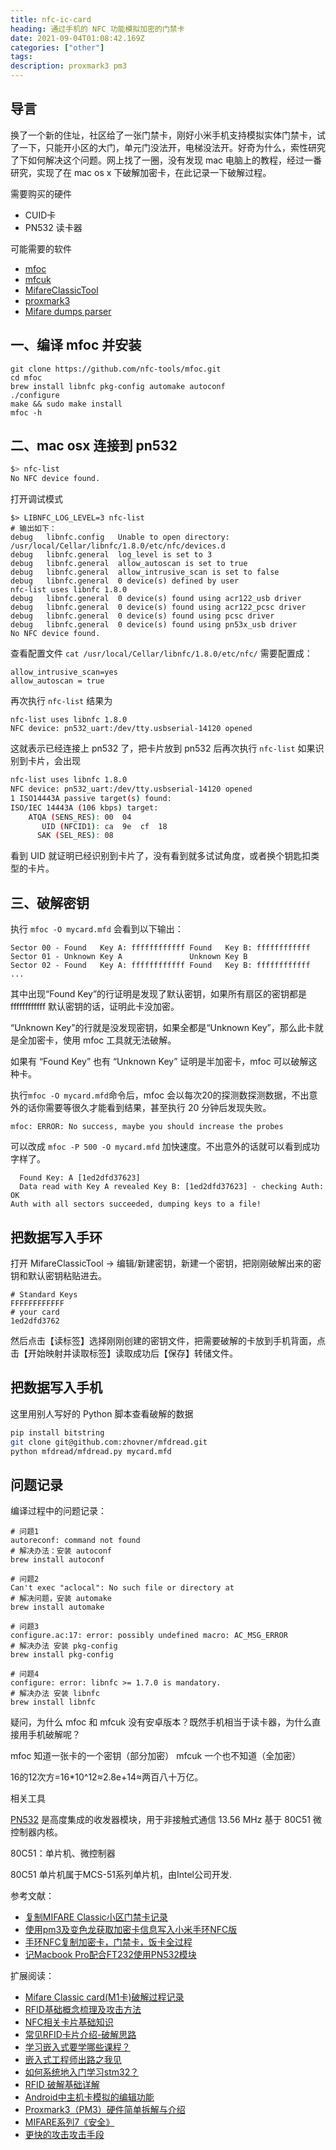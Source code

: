 ```yaml
---
title: nfc-ic-card
heading: 通过手机的 NFC 功能模拟加密的门禁卡
date: 2021-09-04T01:08:42.169Z
categories: ["other"]
tags: 
description: proxmark3 pm3 
---
```


## 导言

换了一个新的住址，社区给了一张门禁卡，刚好小米手机支持模拟实体门禁卡，试了一下，只能开小区的大门，单元门没法开，电梯没法开。好奇为什么，索性研究了下如何解决这个问题。网上找了一圈，没有发现 mac 电脑上的教程，经过一番研究，实现了在 mac os x 下破解加密卡，在此记录一下破解过程。

需要购买的硬件
- CUID卡
- PN532 读卡器

可能需要的软件
- [mfoc](https://github.com/nfc-tools/mfoc)
- [mfcuk](https://github.com/nfc-tools/mfcuk)
- [MifareClassicTool](https://github.com/ikarus23/MifareClassicTool)
- [proxmark3](https://github.com/Proxmark/proxmark3)
- [Mifare dumps parser](https://github.com/zhovner/mfdread)


## 一、编译 mfoc 并安装
```
git clone https://github.com/nfc-tools/mfoc.git
cd mfoc 
brew install libnfc pkg-config automake autoconf
./configure
make && sudo make install
mfoc -h
```

## 二、mac osx 连接到 pn532

```bash
$> nfc-list
No NFC device found.

```
打开调试模式
```
$> LIBNFC_LOG_LEVEL=3 nfc-list
# 输出如下：
debug	libnfc.config	Unable to open directory: /usr/local/Cellar/libnfc/1.8.0/etc/nfc/devices.d
debug	libnfc.general	log_level is set to 3
debug	libnfc.general	allow_autoscan is set to true
debug	libnfc.general	allow_intrusive_scan is set to false
debug	libnfc.general	0 device(s) defined by user
nfc-list uses libnfc 1.8.0
debug	libnfc.general	0 device(s) found using acr122_usb driver
debug	libnfc.general	0 device(s) found using acr122_pcsc driver
debug	libnfc.general	0 device(s) found using pcsc driver
debug	libnfc.general	0 device(s) found using pn53x_usb driver
No NFC device found.
```

查看配置文件 `cat /usr/local/Cellar/libnfc/1.8.0/etc/nfc/`
需要配置成：
```
allow_intrusive_scan=yes
allow_autoscan = true
```

再次执行 `nfc-list` 结果为
```
nfc-list uses libnfc 1.8.0
NFC device: pn532_uart:/dev/tty.usbserial-14120 opened
```
这就表示已经连接上 pn532 了，把卡片放到 pn532 后再次执行 `nfc-list` 如果识别到卡片，会出现
```bash
nfc-list uses libnfc 1.8.0
NFC device: pn532_uart:/dev/tty.usbserial-14120 opened
1 ISO14443A passive target(s) found:
ISO/IEC 14443A (106 kbps) target:
    ATQA (SENS_RES): 00  04  
       UID (NFCID1): ca  9e  cf  18  
      SAK (SEL_RES): 08  
```
看到 UID 就证明已经识别到卡片了，没有看到就多试试角度，或者换个钥匙扣类型的卡片。



## 三、破解密钥
执行 `mfoc -O mycard.mfd` 会看到以下输出：
```
Sector 00 - Found   Key A: ffffffffffff Found   Key B: ffffffffffff
Sector 01 - Unknown Key A               Unknown Key B
Sector 02 - Found   Key A: ffffffffffff Found   Key B: ffffffffffff
...
```


其中出现“Found   Key”的行证明是发现了默认密钥，如果所有扇区的密钥都是 ffffffffffff 默认密钥的话，证明此卡没加密。 

“Unknown Key”的行就是没发现密钥，如果全都是“Unknown Key”，那么此卡就是全加密卡，使用 mfoc 工具就无法破解。

如果有 “Found   Key” 也有 “Unknown Key” 证明是半加密卡，mfoc 可以破解这种卡。

执行`mfoc -O mycard.mfd`命令后，mfoc 会以每次20的探测数探测数据，不出意外的话你需要等很久才能看到结果，甚至执行 20 分钟后发现失败。
```
mfoc: ERROR: No success, maybe you should increase the probes
```

可以改成 `mfoc -P 500 -O mycard.mfd` 加快速度。不出意外的话就可以看到成功字样了。
```
  Found Key: A [1ed2dfd37623]
  Data read with Key A revealed Key B: [1ed2dfd37623] - checking Auth: OK
Auth with all sectors succeeded, dumping keys to a file!
```

## 把数据写入手环

打开 MifareClassicTool -> 编辑/新建密钥，新建一个密钥，把刚刚破解出来的密钥和默认密钥粘贴进去。
```
# Standard Keys
FFFFFFFFFFFF
# your card
1ed2dfd3762
```

然后点击【读标签】选择刚刚创建的密钥文件，把需要破解的卡放到手机背面，点击【开始映射并读取标签】读取成功后【保存】转储文件。





## 把数据写入手机


这里用别人写好的 Python 脚本查看破解的数据
```bash
pip install bitstring
git clone git@github.com:zhovner/mfdread.git
python mfdread/mfdread.py mycard.mfd
```




## 问题记录

编译过程中的问题记录：

```
# 问题1
autoreconf: command not found
# 解决办法：安装 autoconf
brew install autoconf

# 问题2
Can't exec "aclocal": No such file or directory at
# 解决问题，安装 automake
brew install automake

# 问题3
configure.ac:17: error: possibly undefined macro: AC_MSG_ERROR
# 解决办法 安装 pkg-config 
brew install pkg-config 

# 问题4
configure: error: libnfc >= 1.7.0 is mandatory.
# 解决办法 安装 libnfc
brew install libnfc

```


疑问，为什么 mfoc 和 mfcuk 没有安卓版本？既然手机相当于读卡器，为什么直接用手机破解呢？




mfoc 知道一张卡的一个密钥（部分加密）
mfcuk 一个也不知道（全加密）

16的12次方=16*10^12≈2.8e+14≈两百八十万亿。


相关工具


[PN532](https://www.nxp.com.cn/docs/en/nxp/data-sheets/PN532_C1.pdf) 是高度集成的收发器模块，用于非接触式通信
13.56 MHz 基于 80C51 微控制器内核。

80C51：单片机、微控制器

80C51 单片机属于MCS-51系列单片机，由Intel公司开发.

参考文献：
- [复制MIFARE Classic小区门禁卡记录](https://zohead.com/archives/copy-mifare-classic/)
- [使用pm3及变色龙获取加密卡信息写入小米手环NFC版](https://post.smzdm.com/p/777188/)
- [手环NFC复制加密卡，门禁卡，饭卡全过程](https://post.smzdm.com/p/aqnlper7/)
- [记Macbook Pro配合FT232使用PN532模块](https://www.jianshu.com/p/7a0bf015e06c)

扩展阅读：
- [Mifare Classic card(M1卡)破解过程记录](https://www.123455.xyz/2021/05/m1.html)
- [RFID基础概念梳理及攻击方法](https://www.freebuf.com/column/223864.html)
- [NFC相关卡片基础知识](https://hceng.cn/2019/07/12/NFC%E6%89%8B%E6%9C%BA%E6%A8%A1%E6%8B%9F%E5%8A%A0%E5%AF%86%E9%97%A8%E7%A6%81%E5%8D%A1/)
- [常见RFID卡片介绍-破解思路](https://ulyc.github.io/2020/01/18/%E5%B8%B8%E8%A7%81RFID%E5%8D%A1%E7%89%87%E4%BB%8B%E7%BB%8D-%E7%A0%B4%E8%A7%A3%E6%80%9D%E8%B7%AF-%E5%8F%8A-Proxmark3%E7%AE%80%E4%BB%8B/)
- [学习嵌入式要学哪些课程？](https://blog.csdn.net/qq_36948778/article/details/77480401)
- [嵌入式工程师出路之我见](https://www.eet-china.com/mp/a17205.html)
- [如何系统地入门学习stm32？](https://www.zhihu.com/question/46616925) 
- [RFID 破解基础详解](https://www.xazlsec.com/index.php/archives/1003/)
- [Android中主机卡模拟的编辑功能](https://stackoverflow.com/questions/28409934/editing-functionality-of-host-card-emulation-in-android) 
- [Proxmark3（PM3）硬件简单拆解与介绍](https://www.wasyoung.com/2019/11/30/337/)
- [MIFARE系列7《安全》](https://itnewbee.org/mifare%E7%B3%BB%E5%88%977%E3%80%8A%E5%AE%89%E5%85%A8%E3%80%8B/)
- [更快的攻击攻击手段](http://62.234.115.194/ask/122013874.html)




